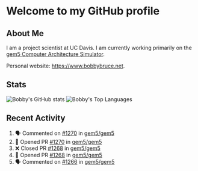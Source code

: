 # Welcome to my GitHub profile

## About Me

I am a project scientist at UC Davis. I am currently working primarily on the [gem5 Computer Architecture Simulator](https://github.com/gem5).

Personal website: <https://www.bobbybruce.net>.

## Stats

![Bobby's GitHub stats](https://github-readme-stats.vercel.app/api?username=bobbyrbruce&show_icons=true&theme=responsive&include_all_commits=true&count_private=true&show=reviews&disable_animations=true)
![Bobby's Top Languages ](https://github-readme-stats.vercel.app/api/top-langs/?username=bobbyrbruce&layout=compact&theme=responsive&count_private=true&langs_count=10&disable_animations=true)

## Recent Activity

<!--START_SECTION:activity-->
1. 🗣 Commented on [#1270](https://github.com/gem5/gem5/pull/1270#issuecomment-2180692392) in [gem5/gem5](https://github.com/gem5/gem5)
2. 💪 Opened PR [#1270](https://github.com/gem5/gem5/pull/1270) in [gem5/gem5](https://github.com/gem5/gem5)
3. ❌ Closed PR [#1268](https://github.com/gem5/gem5/pull/1268) in [gem5/gem5](https://github.com/gem5/gem5)
4. 💪 Opened PR [#1268](https://github.com/gem5/gem5/pull/1268) in [gem5/gem5](https://github.com/gem5/gem5)
5. 🗣 Commented on [#1266](https://github.com/gem5/gem5/pull/1266#issuecomment-2180394481) in [gem5/gem5](https://github.com/gem5/gem5)
<!--END_SECTION:activity-->
